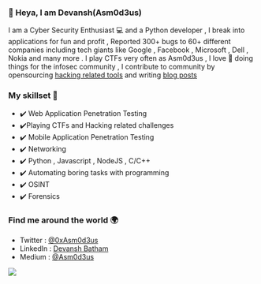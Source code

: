 ### 👋 Heya, I am Devansh(Asm0d3us) 

I am a Cyber Security Enthusiast 💻 and a Python developer , I break into applications for fun and profit , Reported 300+ bugs to 60+ different companies including tech giants like Google , Facebook , Microsoft  , Dell , Nokia and many more . I play CTFs very often as Asm0d3us , I love 💖 doing things for the infosec community , I contribute to community by opensourcing [hacking related tools](https://portswigger.net/daily-swig/paramspider-new-tool-helps-in-the-discovery-of-url-parameter-vulnerabilities) and writing [blog posts](https://medium.com/@Asm0d3us)

### My skillset 🔧
- ✔️ Web Application Penetration Testing 
-  ✔️Playing CTFs and Hacking related challenges
- ✔️ Mobile Application Penetration Testing
- ✔️ Networking 
- ✔️ Python , Javascript , NodeJS  , C/C++
- ✔️ Automating boring tasks with programming 
- ✔️ OSINT 
- ✔️ Forensics 

### Find me around the world 🌍
- Twitter : [@0xAsm0d3us](https://twitter.com/0xAsm0d3us)
- LinkedIn : [Devansh Batham](https://www.linkedin.com/in/devansh-batham-348b6916b/)
- Medium : [@Asm0d3us](https://medium.com/@Asm0d3us)

![](https://komarev.com/ghpvc/?username=devanshbatham&color=brightgreen)
